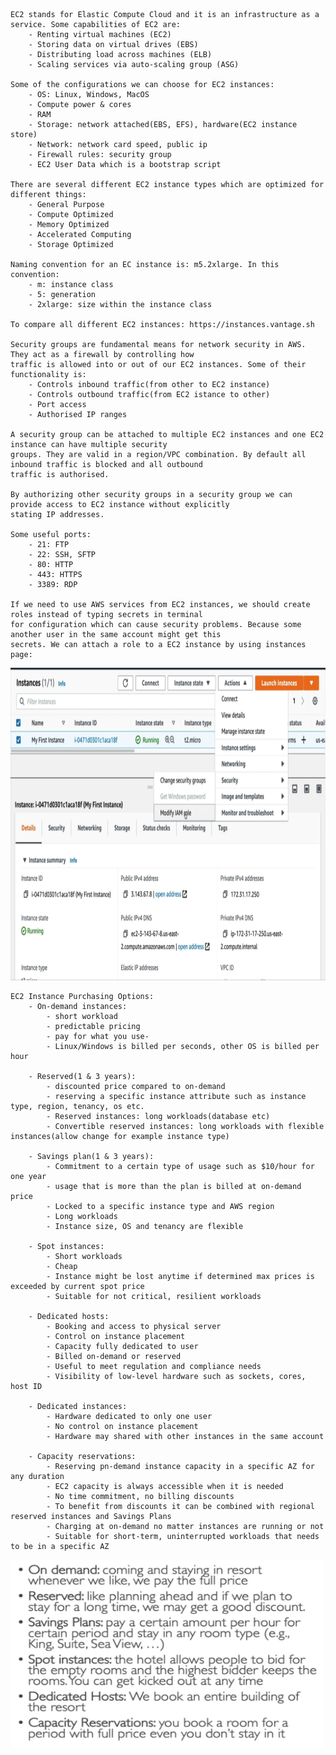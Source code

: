     EC2 stands for Elastic Compute Cloud and it is an infrastructure as a service. Some capabilities of EC2 are:
        - Renting virtual machines (EC2)
        - Storing data on virtual drives (EBS)
        - Distributing load across machines (ELB)
        - Scaling services via auto-scaling group (ASG)
    
    Some of the configurations we can choose for EC2 instances:
        - OS: Linux, Windows, MacOS
        - Compute power & cores
        - RAM
        - Storage: network attached(EBS, EFS), hardware(EC2 instance store)
        - Network: network card speed, public ip
        - Firewall rules: security group
        - EC2 User Data which is a bootstrap script

    There are several different EC2 instance types which are optimized for different things:
        - General Purpose
        - Compute Optimized
        - Memory Optimized
        - Accelerated Computing
        - Storage Optimized

    Naming convention for an EC instance is: m5.2xlarge. In this convention:
        - m: instance class
        - 5: generation
        - 2xlarge: size within the instance class

    To compare all different EC2 instances: https://instances.vantage.sh

    Security groups are fundamental means for network security in AWS. They act as a firewall by controlling how
    traffic is allowed into or out of our EC2 instances. Some of their functionality is:
        - Controls inbound traffic(from other to EC2 instance)
        - Controls outbound traffic(from EC2 istance to other)
        - Port access
        - Authorised IP ranges

    A security group can be attached to multiple EC2 instances and one EC2 instance can have multiple security
    groups. They are valid in a region/VPC combination. By default all inbound traffic is blocked and all outbound
    traffic is authorised. 

    By authorizing other security groups in a security group we can provide access to EC2 instance without explicitly
    stating IP addresses. 

    Some useful ports:
        - 21: FTP
        - 22: SSH, SFTP
        - 80: HTTP
        - 443: HTTPS
        - 3389: RDP

    If we need to use AWS services from EC2 instances, we should create roles instead of typing secrets in terminal
    for configuration which can cause security problems. Because some another user in the same account might get this
    secrets. We can attach a role to a EC2 instance by using instances page:
<img src="attaching-role-to-ec2-instance.png" width=750 height=500>

    EC2 Instance Purchasing Options:
        - On-demand instances: 
            - short workload
            - predictable pricing
            - pay for what you use-
            - Linux/Windows is billed per seconds, other OS is billed per hour

        - Reserved(1 & 3 years): 
            - discounted price compared to on-demand
            - reserving a specific instance attribute such as instance type, region, tenancy, os etc.
            - Reserved instances: long workloads(database etc)
            - Convertible reserved instances: long workloads with flexible instances(allow change for example instance type)
        
        - Savings plan(1 & 3 years): 
            - Commitment to a certain type of usage such as $10/hour for one year
            - usage that is more than the plan is billed at on-demand price
            - Locked to a specific instance type and AWS region
            - Long workloads
            - Instance size, OS and tenancy are flexible
        
        - Spot instances: 
            - Short workloads
            - Cheap
            - Instance might be lost anytime if determined max prices is exceeded by current spot price
            - Suitable for not critical, resilient workloads
        
        - Dedicated hosts: 
            - Booking and access to physical server
            - Control on instance placement
            - Capacity fully dedicated to user
            - Billed on-demand or reserved
            - Useful to meet regulation and compliance needs
            - Visibility of low-level hardware such as sockets, cores, host ID

        - Dedicated instances: 
            - Hardware dedicated to only one user
            - No control on instance placement
            - Hardware may shared with other instances in the same account

        - Capacity reservations: 
            - Reserving pn-demand instance capacity in a specific AZ for any duration
            - EC2 capacity is always accessible when it is needed
            - No time commitment, no billing discounts
            - To benefit from discounts it can be combined with regional reserved instances and Savings Plans
            - Charging at on-demand no matter instances are running or not
            - Suitable for short-term, uninterrupted workloads that needs to be in a specific AZ

<img src="purchasing-options-analogy.png" title="an analogy for purchasing options" width=500 height=300>                       